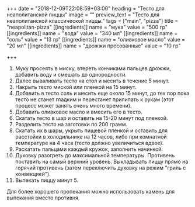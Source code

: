 +++
date = "2018-12-09T22:08:59+03:00"
heading = "Тесто для неаполитанской пиццы"
image = ""
preview_text = "Тесто для неаполитанской классической пиццы."
tags = ["main", "pizza"]
title = "neapolitan-pizza"
[[ingredients]]
name = "мука"
value = "500 гр"
[[ingredients]]
name = "вода"
value = "340 мл"
[[ingredients]]
name = "соль"
value = "13 гр"
[[ingredients]]
name = "оливковое масло"
value = "20 мл"
[[ingredients]]
name = "дрожжи пресованные"
value = "10 гр"

+++
 1. Муку просеять в миску, втереть кончиками пальцев дрожжи, добавить воду и смешать до однородности.
 2. Далее вываливать тесто на стол и месить в течение 5 минут.
 3. Накрыть тесто миской или пленкой на 15 минут.
 4. Добавить в тесто соль и месить еще около 15 минут, до тех пор пока тесто не станет гладким и перестанет прилипать к рукам (этот процесс может занять очень много времени). 
 5. Добавить оливковое масло и вмесить его в тесто.
 6. Скатать тесто в шар и оставить на 15-20 минут под пленкой.
 7. Разделить тесто на заготовки по 200 грамм.
 8. Скатать их в шары, укрыть пищевой пленкой и оставить для расстойки в холодильнике на 12 часов, либо при комнатной температуре на 4 часа (тесто должно увеличиться вдвое).
 9. Раскатать пальцами каждый кружок, заполнить начинкой.
10. Духовку разогреть до максимальной температуры. Противень поставить на самый верхний уровень. Выкладывать пиццу прямо на горячий противень (затем переключить духовку на режим "гриль с конвекцией").
11. Выпекать пиццу минут 5.

Для более хорошего пропекания можно использовать камень для выпекания вместо противня.
